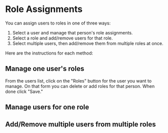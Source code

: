 # Role Assignments

You can assign users to roles in one of three ways:

1. Select a user and manage that person's role assignments.
2. Select a role and add/remove users for that role.
3. Select multiple users, then add/remove them from multiple roles at once.

Here are the instructions for each method:

## Manage one user's roles

From the users list, click on the "Roles" button for the user you want
to manage.  On that form you can delete or add roles for that person.
When done click "Save."

## Manage users for one role

## Add/Remove multiple users from multiple roles
